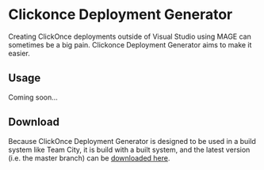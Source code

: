 ﻿# Clickonce Deployment Generator
Creating ClickOnce deployments outside of Visual Studio using MAGE can sometimes be a big pain.  Clickonce Deployment Generator aims to make it easier.

## Usage
Coming soon...

## Download
Because ClickOnce Deployment Generator is designed to be used in a build system like Team City, it is build with a built system, and the latest version (i.e. the master branch) can be
[downloaded here](http://devops.uniquegeeks.net/Clickonce-Deployment-Generator/Clickonce-Deployment-Generator.exe).